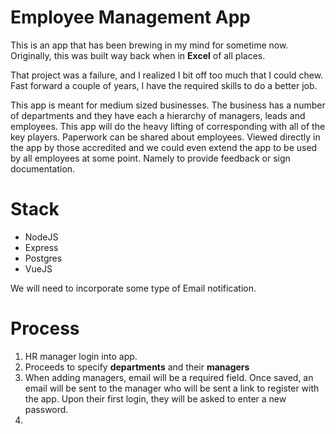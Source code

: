 # Employee Management App

This is an app that has been brewing in my mind for sometime now. Originally, this was built way back when in **Excel** of all places.

That project was a failure, and I realized I bit off too much that I could chew. Fast forward a couple of years, I have the required skills to do a better job.

This app is meant for medium sized businesses. The business has a number of departments and they have each a hierarchy of managers, leads and employees. This app will do the heavy lifting of corresponding with all of the key players. Paperwork can be shared about employees. Viewed directly in the app by those accredited and we could even extend the app to be used by all employees at some point. Namely to provide feedback or sign documentation.

# Stack

- NodeJS
- Express
- Postgres
- VueJS

We will need to incorporate some type of Email notification.

# Process

1. HR manager login into app.
2. Proceeds to specify **departments** and their **managers**
3. When adding managers, email will be a required field. Once saved, an email will be sent to the manager who will be sent a link to register with the app. Upon their first login, they will be asked to enter a new password.
4.
